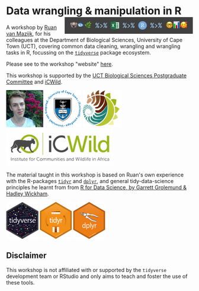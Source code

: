 # Data wrangling & manipulation in R <img src="images/footer.png" height="45px" align="right" />

A workshop by [Ruan van Mazijk](https://rvanmazijk.github.io/about/), for his colleagues at the Department of Biological Sciences, University of Cape Town (UCT), covering common data cleaning, wrangling and wrangling tasks in R, focussing on the [`tidyverse`](https://www.tidyverse.org/) package ecosystem.

Please see to the workshop "website" [here](https://tinyurl.com/r-with-ruan).

This workshop is supported by the [UCT Biological Sciences Postgraduate Committee](https://uctbioscipg.wixsite.com/uctbioscipg) and [iCWild](http://www.icwild.uct.ac.za/).

<p>
  <img src="images/face.jpg"         height="100px" />
  <img src="images/logos/UCT.png"    height="100px" />
  <img src="images/logos/BIO.png"    height="100px" />
  <img src="images/logos/iCWild.jpg" height="100px" />
</p>

The material taught in this workshop is based on Ruan's own experience with the R-packages [`tidyr`](https://tidyr.tidyverse.org/) and [`dplyr`](https://dplyr.tidyverse.org/), and general tidy-data-science principles he learnt from from [R for Data Science, by Garrett Grolemund & Hadley Wickham](https://r4ds.had.co.nz/).

<p>
  <img src="images/logos/hex-tidyverse.png" height="100px" />
  <img src="images/logos/hex-tidyr.png"     height="100px" />
  <img src="images/logos/hex-dplyr.png"     height="100px" />
</p>

## Disclaimer

This workshop is not affiliated with or supported by the `tidyverse` development team or RStudio and only aims to teach and foster the use of these tools.
